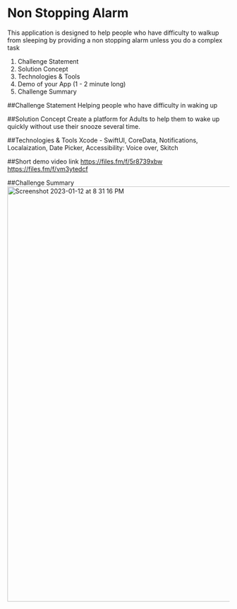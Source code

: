 #  Non Stopping Alarm
This application is designed to help people who have difficulty to walkup from sleeping by providing a non stopping alarm unless you do a complex task

1. Challenge Statement
2. Solution Concept
3. Technologies & Tools
4. Demo of your App (1 - 2 minute long)
5. Challenge Summary


##Challenge Statement
Helping people who have difficulty in waking up

##Solution Concept
Create a platform for Adults to help them to wake up quickly without use their snooze several time. 

##Technologies & Tools
Xcode - SwiftUI, CoreData, Notifications, Localaization, Date Picker, Accessibility: Voice over, 
Skitch 

##Short demo video link
https://files.fm/f/5r8739xbw
https://files.fm/f/vm3ytedcf

##Challenge Summary
<img width="938" alt="Screenshot 2023-01-12 at 8 31 16 PM" src="https://user-images.githubusercontent.com/116644229/212138491-6620777a-9339-45fe-9992-99e99dc5a3ab.png">




